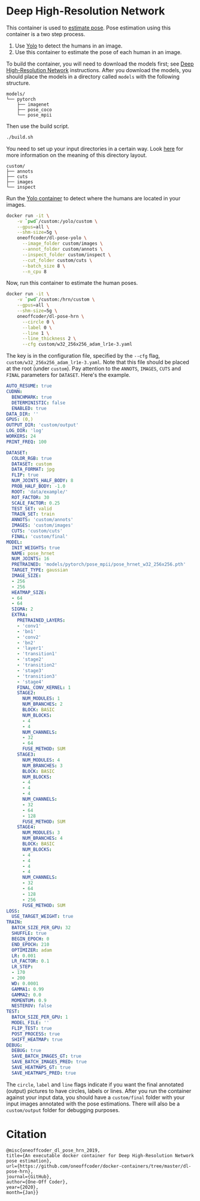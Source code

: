 # Deep High-Resolution Network

This container is used to [estimate pose](https://github.com/leoxiaobin/deep-high-resolution-net.pytorch). Pose estimation using this container is a two step process.

1. Use [Yolo](https://hub.docker.com/repository/docker/oneoffcoder/dl-pose-yolo) to detect the humans in an image.
2. Use this container to estimate the pose of each human in an image.

To build the container, you will need to download the models first; see [Deep High-Resolution Network](https://github.com/leoxiaobin/deep-high-resolution-net.pytorch) instructions. After you download the models, you should place the models in a directory called `models` with the following structure.

```
models/
└── pytorch
    ├── imagenet
    ├── pose_coco
    └── pose_mpii
```

Then use the build script.

```bash
./build.sh
```

You need to set up your input directories in a certain way. Look [here](https://hub.docker.com/repository/docker/oneoffcoder/dl-pose-yolo) for more information on the meaning of this directory layout.

```
custom/
├── annots
├── cuts
├── images
└── inspect
```

Run the [Yolo container](https://hub.docker.com/repository/docker/oneoffcoder/dl-pose-yolo) to detect where the humans are located in your images.

```bash
docker run -it \
    -v `pwd`/custom:/yolo/custom \
    --gpus=all \
    --shm-size=5g \
    oneoffcoder/dl-pose-yolo \
      --image_folder custom/images \
      --annot_folder custom/annots \
      --inspect_folder custom/inspect \
      --cut_folder custom/cuts \
      --batch_size 8 \
      --n_cpu 8
```

Now, run this container to estimate the human poses.

```bash
docker run -it \
    -v `pwd`/custom:/hrn/custom \
    --gpus=all \
    --shm-size=5g \
    oneoffcoder/dl-pose-hrn \
      --circle 0 \
      --label 0 \
      --line 1 \
      --line_thickness 2 \
      --cfg custom/w32_256x256_adam_lr1e-3.yaml
```

The key is in the configuration file, specified by the `--cfg` flag, `custom/w32_256x256_adam_lr1e-3.yaml`. Note that this file should be placed at the root (under `custom`). Pay attention to the `ANNOTS`, `IMAGES`, `CUTS` and `FINAL` parameters for `DATASET`. Here's the example.

```yaml
AUTO_RESUME: true
CUDNN:
  BENCHMARK: true
  DETERMINISTIC: false
  ENABLED: true
DATA_DIR: ''
GPUS: (0,)
OUTPUT_DIR: 'custom/output'
LOG_DIR: 'log'
WORKERS: 24
PRINT_FREQ: 100

DATASET:
  COLOR_RGB: true
  DATASET: custom
  DATA_FORMAT: jpg
  FLIP: true
  NUM_JOINTS_HALF_BODY: 8
  PROB_HALF_BODY: -1.0
  ROOT: 'data/example/'
  ROT_FACTOR: 30
  SCALE_FACTOR: 0.25
  TEST_SET: valid
  TRAIN_SET: train
  ANNOTS: 'custom/annots'
  IMAGES: 'custom/images'
  CUTS: 'custom/cuts'
  FINAL: 'custom/final'
MODEL:
  INIT_WEIGHTS: true
  NAME: pose_hrnet
  NUM_JOINTS: 16
  PRETRAINED: 'models/pytorch/pose_mpii/pose_hrnet_w32_256x256.pth'
  TARGET_TYPE: gaussian
  IMAGE_SIZE:
  - 256
  - 256
  HEATMAP_SIZE:
  - 64
  - 64
  SIGMA: 2
  EXTRA:
    PRETRAINED_LAYERS:
    - 'conv1'
    - 'bn1'
    - 'conv2'
    - 'bn2'
    - 'layer1'
    - 'transition1'
    - 'stage2'
    - 'transition2'
    - 'stage3'
    - 'transition3'
    - 'stage4'
    FINAL_CONV_KERNEL: 1
    STAGE2:
      NUM_MODULES: 1
      NUM_BRANCHES: 2
      BLOCK: BASIC
      NUM_BLOCKS:
      - 4
      - 4
      NUM_CHANNELS:
      - 32
      - 64
      FUSE_METHOD: SUM
    STAGE3:
      NUM_MODULES: 4
      NUM_BRANCHES: 3
      BLOCK: BASIC
      NUM_BLOCKS:
      - 4
      - 4
      - 4
      NUM_CHANNELS:
      - 32
      - 64
      - 128
      FUSE_METHOD: SUM
    STAGE4:
      NUM_MODULES: 3
      NUM_BRANCHES: 4
      BLOCK: BASIC
      NUM_BLOCKS:
      - 4
      - 4
      - 4
      - 4
      NUM_CHANNELS:
      - 32
      - 64
      - 128
      - 256
      FUSE_METHOD: SUM
LOSS:
  USE_TARGET_WEIGHT: true
TRAIN:
  BATCH_SIZE_PER_GPU: 32
  SHUFFLE: true
  BEGIN_EPOCH: 0
  END_EPOCH: 210
  OPTIMIZER: adam
  LR: 0.001
  LR_FACTOR: 0.1
  LR_STEP:
  - 170
  - 200
  WD: 0.0001
  GAMMA1: 0.99
  GAMMA2: 0.0
  MOMENTUM: 0.9
  NESTEROV: false
TEST:
  BATCH_SIZE_PER_GPU: 1
  MODEL_FILE: ''
  FLIP_TEST: true
  POST_PROCESS: true
  SHIFT_HEATMAP: true
DEBUG:
  DEBUG: true
  SAVE_BATCH_IMAGES_GT: true
  SAVE_BATCH_IMAGES_PRED: true
  SAVE_HEATMAPS_GT: true
  SAVE_HEATMAPS_PRED: true
```

The `circle`, `label` and `line` flags indicate if you want the final annotated (output) pictures to have circles, labels or lines. After you run the container against your input data, you should have a `custom/final` folder with your input images annotated with the pose estimations. There will also be a `custom/output` folder for debugging purposes.

# Citation

```
@misc{oneoffcoder_dl_pose_hrn_2019, 
title={An executable docker container for Deep High-Resolution Network pose estimation}, 
url={https://github.com/oneoffcoder/docker-containers/tree/master/dl-pose-hrn}, 
journal={GitHub},
author={One-Off Coder}, 
year={2020}, 
month={Jan}}
```